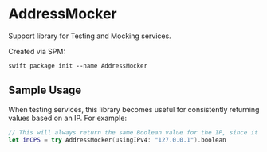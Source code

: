 # AddressMocker

Support library for Testing and Mocking services.

Created via SPM:
```
swift package init --name AddressMocker
```

## Sample Usage

When testing services, this library becomes useful for consistently returning values based on an IP. For example:

```swift
// This will always return the same Boolean value for the IP, since it's based on a formula/hash.
let inCPS = try AddressMocker(usingIPv4: "127.0.0.1").boolean
```
